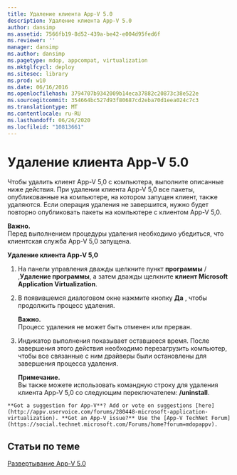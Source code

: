 ```yaml
---
title: Удаление клиента App-V 5.0
description: Удаление клиента App-V 5.0
author: dansimp
ms.assetid: 7566fb19-8d52-439a-be42-e004d95fed6f
ms.reviewer: ''
manager: dansimp
ms.author: dansimp
ms.pagetype: mdop, appcompat, virtualization
ms.mktglfcycl: deploy
ms.sitesec: library
ms.prod: w10
ms.date: 06/16/2016
ms.openlocfilehash: 3794707b9342009b14eca37882c20873c38e522e
ms.sourcegitcommit: 354664bc527d93f80687cd2eba70d1eea024c7c3
ms.translationtype: MT
ms.contentlocale: ru-RU
ms.lasthandoff: 06/26/2020
ms.locfileid: "10813661"
---
```

# Удаление клиента App-V 5.0


Чтобы удалить клиент App-V 5,0 с компьютера, выполните описанные ниже действия. При удалении клиента App-V 5,0 все пакеты, опубликованные на компьютере, на котором запущен клиент, также удаляются. Если операция удаления не завершится, нужно будет повторно опубликовать пакеты на компьютере с клиентом App-V 5,0.

**Важно.**  
Перед выполнением процедуры удаления необходимо убедиться, что клиентская служба App-V 5,0 запущена.



**Удаление клиента App-V 5,0**

1.  На панели управления дважды щелкните пункт **программы**  /  ,**Удаление программы**, а затем дважды щелкните **клиент Microsoft Application Virtualization**.

2.  В появившемся диалоговом окне нажмите кнопку **Да** , чтобы продолжить процесс удаления.

    **Важно.**  
    Процесс удаления не может быть отменен или прерван.



3.  Индикатор выполнения показывает оставшееся время. После завершения этого действия необходимо перезагрузить компьютер, чтобы все связанные с ним драйверы были остановлены для завершения процесса удаления.

    **Примечание.**  
    Вы также можете использовать командную строку для удаления клиента App-V 5,0 со следующим переключателем: **/uninstall**.



~~~
**Got a suggestion for App-V**? Add or vote on suggestions [here](http://appv.uservoice.com/forums/280448-microsoft-application-virtualization). **Got an App-V issue?** Use the [App-V TechNet Forum](https://social.technet.microsoft.com/Forums/home?forum=mdopappv).
~~~

## Статьи по теме


[Развертывание App-V 5.0](deploying-app-v-50.md)









